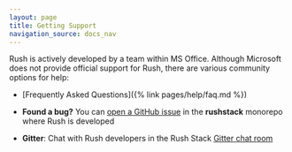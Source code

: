 ```yaml
---
layout: page
title: Getting Support
navigation_source: docs_nav
---
```


Rush is actively developed by a team within MS Office.  Although Microsoft does not provide official support for Rush, there are various community options for help:

- [Frequently Asked Questions]({% link pages/help/faq.md %})

- **Found a bug?** You can [open a GitHub issue](https://github.com/microsoft/rushstack/issues)
  in the **rushstack** monorepo where Rush is developed

- **Gitter**: Chat with Rush developers in the Rush Stack
  [Gitter chat room](https://gitter.im/rushstack/rushstack)
